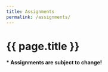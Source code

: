 ```yaml
---
title: Assignments
permalink: /assignments/
---
```


# {{ page.title }}

<p class="important"><strong>* Assignments are subject to change!</strong></p>
